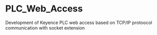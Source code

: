 # PLC_Web_Access
Development of Keyence PLC web access based on TCP/IP protoocol communication with socket extension
